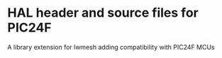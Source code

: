 # HAL header and source files for PIC24F
A library extension for lwmesh adding compatibility with PIC24F MCUs

